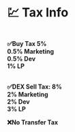 # 💹 Tax Info

\
**✅Buy Tax 5%** \
**0.5% Marketing**\
**0.5% Dev** \
**1% LP**

\
**✅DEX Sell Tax: 8%**\
**2%  Marketing**\
**2% Dev**\
**3% LP**

**❌No Transfer Tax**&#x20;
